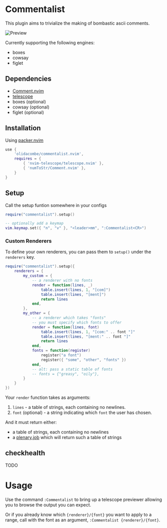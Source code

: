 # Commentalist

This plugin aims to trivialize the making of bombastic ascii comments.

![Preview](https://user-images.githubusercontent.com/1752435/209985337-77a085de-e0d6-43ce-bd87-8bff2f4ca0ae.gif)

Currently supporting the following engines:

+ boxes
+ cowsay
+ figlet

## Dependencies

+ [Comment.nvim](https://github.com/numToStr/Comment.nvim)
+ [telescope](https://github.com/nvim-telescope/telescope.nvim)
+ boxes (optional)
+ cowsay (optional)
+ figlet (optional)

## Installation

Using [packer.nvim](https://github.com/wbthomason/packer.nvim)
```lua
use {
    'olidacombe/commentalist.nvim',
    requires = {
        { 'nvim-telescope/telescope.nvim' },
        { 'numToStr/Comment.nvim' },
    }
}
```

## Setup

Call the setup funtion somewhere in your configs

```lua
require("commentalist").setup()

-- optionally add a keymap
vim.keymap.set({ "n", "v" }, "<leader>mm", ":Commentalist<CR>")
```

### Custom Renderers

To define your own renderers, you can pass them to `setup()` under the `renderers` key.

```lua
require("commentalist").setup({
    renderers = {
        my_custom = {
            -- a renderer with no fonts
            render = function(lines, _)
                table.insert(lines, 1, "[com]")
                table.insert(lines, "[ment]")
                return lines
            end,
        },
        my_other = {
            -- a renderer which takes "fonts"
            -- you must specify which fonts to offer
            render = function(lines, font)
                table.insert(lines, 1, "[com:" .. font "]"
                table.insert(lines, "[ment:" .. font "]"
                return lines
            end,
            fonts = function(register)
                register("a font")
                register({ "some", "other", "fonts" })
            end,
            -- alt: pass a static table of fonts
            -- fonts = {"greasy", "oily"},
        }
    }
})
```

Your `render` function takes as arguments:

1. `lines` - a table of strings, each containing no newlines.
2. `font` (optional) - a string indicating which `font` the user has chosen.

And it must return either:

- a table of strings, each containing no newlines
- a [plenary.job](https://github.com/nvim-lua/plenary.nvim/blob/master/lua/plenary/job.lua) which will return such a table of strings

## checkhealth

TODO

# Usage

Use the command `:Commentalist` to bring up a telescope previewer allowing
you to browse the output you can expect.

Or if you already know which `{renderer}/{font}` you want to apply to a range, call with
the font as an argument, `:Commentalist {renderer}/{font}`.
